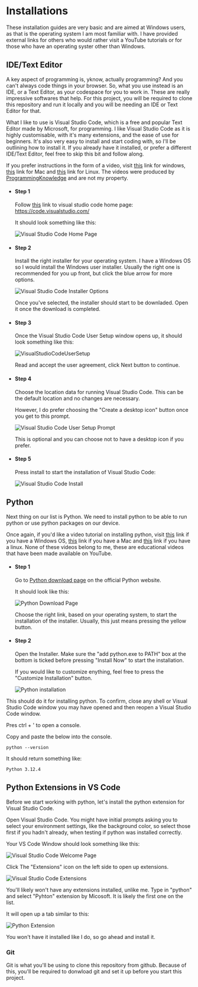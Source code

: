 # Installations

These installation guides are very basic and are aimed at Windows users, as that is the operating system I am most familiar with. I have provided external links for others who would rather visit a YouTube tutorials or for those who have an operating syster other than Windows.

## IDE/Text Editor

A key aspect of programming is, yknow, actually programming? And you can't always code things in your browser. So, what you use instead is an IDE, or a Text Editor, as your codespace for you to work in. These are really impressive softwares that help. For this project, you will be required to clone this repository and run it locally and you will be needing an IDE or Text Editor for that.

What I like to use is Visual Studio Code, which is a free and popular Text Editor made by Microsoft, for programming. I like Visual Studio Code as it is highly customisable, with it's many extensions, and the ease of use for beginners. It's also very easy to install and start coding with, so I'll be outlining how to install it. If you already have it installed, or prefer a different IDE/Text Editor, feel free to skip this bit and follow along.

If you prefer instructions in the form of a video, visit <a href="https://www.youtube.com/watch?v=naL0cZNQh1g" target="_blank">this</a> link for windows, <a href="https://www.youtube.com/watch?v=w0xBQHKjoGo" target="_blank">this</a> link for Mac and <a href="https://www.youtube.com/watch?v=NX8SHmkuLn4" target="_blank">this</a> link for Linux. The videos were produced by <a href="https://www.youtube.com/@ProgrammingKnowledge" target="_blank">ProgrammingKnowledge</a> and are not my property.

- #### Step 1

  Follow <a href="https://code.visualstudio.com/" target="_blank">this</a> link to visual studio code home page: https://code.visualstudio.com/

  It should look something like this:

  ![Visual Studio Code Home Page](https://i.postimg.cc/nhjnGzZD/Visual-Studio-Code-Home.png)

- #### Step 2

  Install the right installer for your operating system. I have a Windows OS so I would install the Windows user installer. Usually the right one is recommended for you up front, but click the blue arrow for more options.

  ![Visual Studio Code Installer Options](https://i.postimg.cc/R0TCNY4s/Visual-Studio-Code-Options.png)

  Once you've selected, the installer should start to be downladed. Open it once the download is completed.

- #### Step 3

  Once the Visual Studio Code User Setup window opens up, it should look something like this:

  ![VisualStudioCodeUserSetup](https://i.postimg.cc/sDbznrTG/Visual-Studio-Code-Setup.png)

  Read and accept the user agreement, click Next button to continue.

- #### Step 4

  Choose the location data for running Visual Studio Code. This can be the default location and no changes are necessary.

  However, I do prefer choosing the "Create a desktop icon" button once you get to this prompt.

  ![Visual Studio Code User Setup Prompt](https://i.postimg.cc/65PZY8sV/Visual-Studio-Code-Choose-Icon.png)
  
  This is optional and you can choose not to have a desktop icon if you prefer.

- #### Step 5

  Press install to start the installation of Visual Studio Code:

  ![Visual Studio Code Install](https://i.postimg.cc/BQGFyXM2/Visual-Studio-Code-Installation.png)


## Python

Next thing on our list is Python. We need to install python to be able to run python or use python packages on our device.

Once again, if you'd like a video tutorial on installing python, visit <a href="https://www.youtube.com/watch?v=TUct6dAfCds&t=120s" target="_blank" >this</a> link if you have a Windows OS, <a href="https://www.youtube.com/watch?v=nhv82tvFfkM" target="_blank">this</a> link if you have a Mac and <a href="https://www.youtube.com/watch?v=3LFTujbSdl8" target="_blank">this</a> link if you have a linux. None of these videos belong to me, these are educational videos that have been made available on YouTube.

- #### Step 1

  Go to <a href="https://www.python.org/downloads/" target="_blank">Python download page</a> on the official Python website.

  It should look like this:

  ![Python Download Page](https://i.postimg.cc/4dv3dRrS/Python-Download-Page.png)

  Choose the right link, based on your operating system, to start the installation of the installer. Usually, this just means pressing the yellow button.

- #### Step 2

  Open the Installer. Make sure the "add python.exe to PATH" box at the bottom is ticked before pressing "Install Now" to start the installation.
  
  If you would like to customize enything, feel free to press the "Customize Installation" button.

  ![Python installation](https://i.postimg.cc/RZWR6vvh/Python-Installation.png)

This should do it for installing python. To confirm, close any shell or Visual Studio Code window you may have opened and then reopen a Visual Studio Code window.

Pres ctrl + ' to open a console.

Copy and paste the below into the console.

```
python --version
```

It should return something like:
```
Python 3.12.4
```

## Python Extensions in VS Code

Before we start working with python, let's install the python extension for Visual Studio Code.

Open Visual Studio Code. You might have initial prompts asking you to select your environment settings, like the background color, so select those first if you hadn't already, when testing if python was installed correctly.

Your VS Code Window should look something like this:

![Visual Studio Code Welcome Page](https://i.postimg.cc/kGSHZ5Nh/Visual-Studio-Code-Welcome-Page.png)

Click The "Extensions" icon on the left side to open up extensions.

![Visual Studio Code Extensions](https://i.postimg.cc/mDYM5fzy/Visual-Studio-Code-Extensions.png)

You'll likely won't have any extensions installed, unlike me. Type in "python" and select "Pyhton" extension by Micosoft. It is likely the first one on the list.

It will open up a tab similar to this:

![Python Extension](https://i.postimg.cc/BbJDWY29/Python-Extension.png)

You won't have it installed like I do, so go ahead and install it.

### Git

Git is what you'll be using to clone this repository from github. Because of this, you'll be required to donwload git and set it up before you start this project.